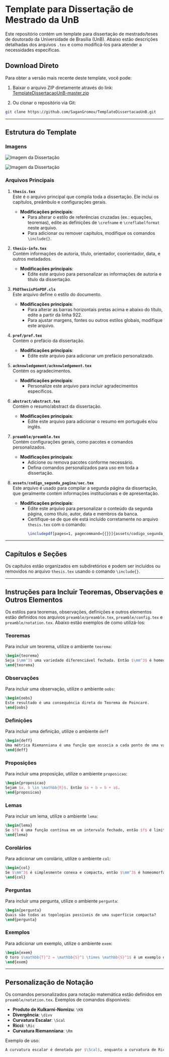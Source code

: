 # Template para Dissertação de Mestrado da UnB

Este repositório contém um template para dissertação de mestrado/teses de doutorado da Universidade de Brasília (UnB). Abaixo estão descrições detalhadas dos arquivos `.tex` e como modificá-los para atender a necessidades específicas.
## Download Direto

Para obter a versão mais recente deste template, você pode:

1. Baixar o arquivo ZIP diretamente através do link:  
  [TemplateDissertacaoUnB-master.zip](https://github.com/SaganGromov/TemplateDissertacaoUnB/archive/refs/heads/master.zip)

2. Ou clonar o repositório via Git:
  ```bash
  git clone https://github.com/SaganGromov/TemplateDissertacaoUnB.git
  ```

---

## Estrutura do Template

### Imagens 

![Imagem da Dissertação](./ex3.png)

![Imagem da Dissertação](./ex4.png)

### Arquivos Principais

1. **`thesis.tex`**  
   Este é o arquivo principal que compila toda a dissertação. Ele inclui os capítulos, preâmbulo e configurações gerais.  
   - **Modificações principais**:
     - Para alterar o estilo de referências cruzadas (ex.: equações, teoremas), edite as definições de `\crefname` e `\creflabelformat` neste arquivo.
     - Para adicionar ou remover capítulos, modifique os comandos `\include{}`.

2. **`thesis-info.tex`**  
   Contém informações de autoria, título, orientador, coorientador, data, e outros metadados.  
   - **Modificações principais**:
     - Edite este arquivo para personalizar as informações de autoria e título da dissertação.

3. **`PhDThesisPSnPDF.cls`**  
   Este arquivo define o estilo do documento.  
   - **Modificações principais**:
     - Para alterar as barras horizontais pretas acima e abaixo do título, edite a partir da linha 922.
     - Para ajustar margens, fontes ou outros estilos globais, modifique este arquivo.

4. **`pref/pref.tex`**  
   Contém o prefácio da dissertação.  
   - **Modificações principais**:
     - Edite este arquivo para adicionar um prefácio personalizado.

5. **`acknowledgement/acknowledgement.tex`**  
   Contém os agradecimentos.  
   - **Modificações principais**:
     - Personalize este arquivo para incluir agradecimentos específicos.

6. **`abstract/abstract.tex`**  
   Contém o resumo/abstract da dissertação.  
   - **Modificações principais**:
     - Edite este arquivo para adicionar o resumo em português e/ou inglês.

7. **`preamble/preamble.tex`**  
   Contém configurações gerais, como pacotes e comandos personalizados.  
   - **Modificações principais**:
     - Adicione ou remova pacotes conforme necessário.
     - Defina comandos personalizados para uso em toda a dissertação.

8. **`assets/codigo_segunda_pagina/sec.tex`**  
   Este arquivo é usado para compilar a segunda página da dissertação, que geralmente contém informações institucionais e de apresentação.  
   - **Modificações principais**:
     - Edite este arquivo para personalizar o conteúdo da segunda página, como título, autor, data e membros da banca.
     - Certifique-se de que ele está incluído corretamente no arquivo `thesis.tex` com o comando:
       ```tex
       \includepdf[pages=1, pagecommand={{}}]{assets/codigo_segunda_pagina/sec.pdf}
       ```

---

## Capítulos e Seções

Os capítulos estão organizados em subdiretórios e podem ser incluídos ou removidos no arquivo `thesis.tex` usando o comando `\include{}`.

---

## Instruções para Incluir Teoremas, Observações e Outros Elementos

Os estilos para teoremas, observações, definições e outros elementos estão definidos nos arquivos `preamble/preamble.tex`, `preamble/config.tex` e `preamble/notation.tex`. Abaixo estão exemplos de como utilizá-los:

### Teoremas
Para incluir um teorema, utilize o ambiente `teorema`:
```tex
\begin{teorema}
Seja $\mm^3$ uma variedade diferenciável fechada. Então $\mm^3$ é homeomorfa a $\mathbb{S}^3$.
\end{teorema}
```

### Observações
Para incluir uma observação, utilize o ambiente `oobs`:
```tex
\begin{oobs}
Este resultado é uma consequência direta do Teorema de Poincaré.
\end{oobs}
```

### Definições
Para incluir uma definição, utilize o ambiente `deff`
```tex
\begin{deff}
Uma métrica Riemanniana é uma função que associa a cada ponto de uma variedade um produto interno no espaço tangente.
\end{deff}
```

### Proposições
Para incluir uma proposição, utilize o ambiente `proposicao`:
```tex
\begin{proposicao}
Sejam $a, b \in \mathbb{R}$. Então $a + b = b + a$.
\end{proposicao}
```

### Lemas
Para incluir um lema, utilize o ambiente `lema`:
```tex
\begin{lema}
Se $f$ é uma função contínua em um intervalo fechado, então $f$ é limitada.
\end{lema}
```

### Corolários
Para adicionar um corolário, utilize o ambiente `col`:
```tex
\begin{col}
Se $\mm^3$ é simplesmente conexa e compacta, então $\mm^3$ é homeomorfa a $\mathbb{S}^3$.
\end{col}
```

### Perguntas
Para incluir uma pergunta, utilize o ambiente `pergunta`:
```tex
\begin{pergunta}
Quais são todas as topologias possíveis de uma superfície compacta?
\end{pergunta}
```

### Exemplos
Para adicionar um exemplo, utilize o ambiente `exem`:
```tex
\begin{exem}
O toro $\mathbb{T}^2 = \mathbb{S}^1 \times \mathbb{S}^1$ é um exemplo de uma superfície compacta.
\end{exem}
```

---

## Personalização de Notação

Os comandos personalizados para notação matemática estão definidos em `preamble/notation.tex`. Exemplos de comandos disponíveis:

- **Produto de Kulkarni-Nomizu**: `\KN`
- **Divergência**: `\divv`
- **Curvatura Escalar**: `\Scal`
- **Ricci**: `\Ric`
- **Curvatura Riemanniana**: `\Rm`

Exemplo de uso:
```tex
A curvatura escalar é denotada por $\Scal$, enquanto a curvatura de Ricci é $\Ric$.
```

